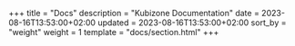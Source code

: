 +++
title = "Docs"
description = "Kubizone Documentation"
date = 2023-08-16T13:53:00+02:00
updated = 2023-08-16T13:53:00+02:00
sort_by = "weight"
weight = 1
template = "docs/section.html"
+++

